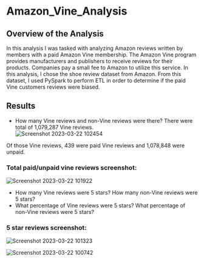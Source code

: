 # Amazon_Vine_Analysis
## Overview of the Analysis
In this analysis I was tasked with analyzing Amazon reviews written by members with a paid Amazon Vine membership.  The Amazon Vine program provides manufacturers and publishers to receive reviews for their products.  Companies pay a small fee to Amazon to utilize this service.  In this analysis, I chose the shoe review dataset from Amazon.  From this dataset, I used PySpark to perform ETL in order to determine if the paid Vine customers reviews were biased.

## Results
* How many Vine reviews and non-Vine reviews were there?
 There were total of 1,079,287 Vine reviews.  
 ![Screenshot 2023-03-22 102454](https://user-images.githubusercontent.com/45715246/226935120-fe1f7bb6-e27b-4920-803d-31f2d1fbb1ab.png)

 
 Of those Vine reviews, 439 were paid Vine reviews and 1,078,848 were unpaid.

### Total paid/unpaid vine reviews screenshot:
![Screenshot 2023-03-22 101922](https://user-images.githubusercontent.com/45715246/226933424-1cf6bf6f-1975-4ee2-8905-fca01f7d8191.png)



* How many Vine reviews were 5 stars? How many non-Vine reviews were 5 stars?
* What percentage of Vine reviews were 5 stars? What percentage of non-Vine reviews were 5 stars?

### 5 star reviews screenshot:
![Screenshot 2023-03-22 101323](https://user-images.githubusercontent.com/45715246/226931639-5511aedc-17cb-4bd3-bd72-a67b355a115d.png)


![Screenshot 2023-03-22 100742](https://user-images.githubusercontent.com/45715246/226930190-57dba825-bb98-41bb-868d-8ee982ea98db.png)








